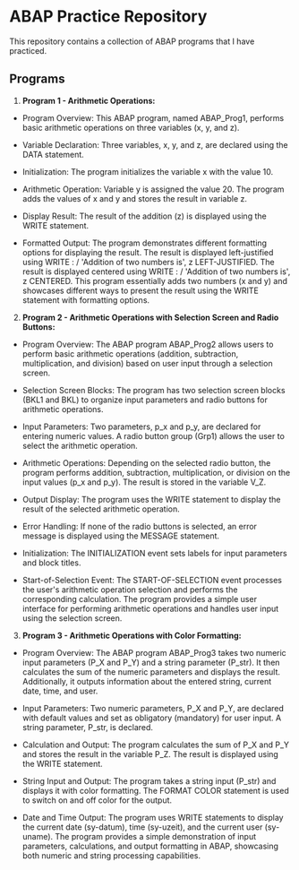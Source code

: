 # ABAP Practice Repository 

This repository contains a collection of ABAP programs that I have practiced.

## Programs

1. **Program 1 - Arithmetic Operations:**
   
- Program Overview:
This ABAP program, named ABAP_Prog1, performs basic arithmetic operations on three variables (x, y, and z).

- Variable Declaration:
Three variables, x, y, and z, are declared using the DATA statement.

- Initialization:
The program initializes the variable x with the value 10.

- Arithmetic Operation:
Variable y is assigned the value 20.
The program adds the values of x and y and stores the result in variable z.

- Display Result:
The result of the addition (z) is displayed using the WRITE statement.

- Formatted Output:
The program demonstrates different formatting options for displaying the result.
The result is displayed left-justified using WRITE : / 'Addition of two numbers is', z LEFT-JUSTIFIED.
The result is displayed centered using WRITE : / 'Addition of two numbers is', z CENTERED.
This program essentially adds two numbers (x and y) and showcases different ways to present the result using the WRITE statement with formatting options.

2. **Program 2 - Arithmetic Operations with Selection Screen and Radio Buttons:**

- Program Overview:
The ABAP program ABAP_Prog2 allows users to perform basic arithmetic operations (addition, subtraction, multiplication, and division) based on user input through a selection screen.

- Selection Screen Blocks:
The program has two selection screen blocks (BKL1 and BKL) to organize input parameters and radio buttons for arithmetic operations.

- Input Parameters:
Two parameters, p_x and p_y, are declared for entering numeric values.
A radio button group (Grp1) allows the user to select the arithmetic operation.

- Arithmetic Operations:
Depending on the selected radio button, the program performs addition, subtraction, multiplication, or division on the input values (p_x and p_y).
The result is stored in the variable V_Z.

- Output Display:
The program uses the WRITE statement to display the result of the selected arithmetic operation.

- Error Handling:
If none of the radio buttons is selected, an error message is displayed using the MESSAGE statement.

- Initialization:
The INITIALIZATION event sets labels for input parameters and block titles.

- Start-of-Selection Event:
The START-OF-SELECTION event processes the user's arithmetic operation selection and performs the corresponding calculation.
The program provides a simple user interface for performing arithmetic operations and handles user input using the selection screen.

3. **Program 3 - Arithmetic Operations with Color Formatting:**

- Program Overview:
The ABAP program ABAP_Prog3 takes two numeric input parameters (P_X and P_Y) and a string parameter (P_str). It then calculates the sum of the numeric parameters and displays the result. Additionally, it outputs information about the entered string, current date, time, and user.

- Input Parameters:
Two numeric parameters, P_X and P_Y, are declared with default values and set as obligatory (mandatory) for user input.
A string parameter, P_str, is declared.

- Calculation and Output:
The program calculates the sum of P_X and P_Y and stores the result in the variable P_Z.
The result is displayed using the WRITE statement.

- String Input and Output:
The program takes a string input (P_str) and displays it with color formatting.
The FORMAT COLOR statement is used to switch on and off color for the output.

- Date and Time Output:
The program uses WRITE statements to display the current date (sy-datum), time (sy-uzeit), and the current user (sy-uname).
The program provides a simple demonstration of input parameters, calculations, and output formatting in ABAP, showcasing both numeric and string processing capabilities.
